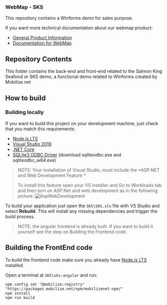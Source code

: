 ### WebMap - SKS  
This repository contains a Winforms demo for sales purpose. 

If you want more technical documentation about our webmap product:

* [General Product Information](https://www.mobilize.net/products/app-migrations/webmap/ "General Product Information")
* [Documentation for WebMap](http://https://docs.mobilize.net/webmap/ "Documentation for WebMap")

## Repository Contents

This folder contains the back-end and front-end related to the Salmon King Seafood or SKS demo, a functional demo related to Winforms created by Mobilize.net

## How to build

### Building locally

If you want to build this project on your development machine, just check that you match this requirements:

* [Node.js LTS](https://nodejs.org/en/download/)
* [Visual Studio 2019](https://visualstudio.microsoft.com/downloads/)
* [.NET Core](https://dotnet.microsoft.com/download)
* [SQLite3 ODBC Driver](http://www.ch-werner.de/sqliteodbc/) (download sqliteodbc.exe and sqliteodbc_w64.exe)

> NOTE: Your installation of Visual Studio, must include the *ASP.NET and Web Development Feature *
>
> To install this feature open your VS installer and Go to Workloads tab and then turn on ASP.Net and web development as in the following picture: 
![AspWebDevelopment](https://gblobscdn.gitbook.com/assets%2F-MEOm98BbzqckTUoLpXN%2F-MObjz9M3Gd4Q3oDTVfk%2F-MOfsymyfLvuUJarfQAA%2Fimage.png?alt=media&token=67fbfe2d-b5f9-4c78-b24b-51d5800053af)

To build your application just open the `SKS\SKS.sln` file with VS Studio and select **Rebuild**. This will install any missing dependencies and trigger the build process.

> NOTE: the angular frontend is already built. If you want to build it yourself see the step on Building the Frontend code.


## Building the FrontEnd code

To build the frontend code make sure you already have [Node.js LTS](https://nodejs.org/en/download/) installed.

Open a terminal at `SKS\sks-angular` and run:
```
npm config set "@mobilize:registry" "https://packages.mobilize.net/npm/mobilizenet-npm/"
npm install
npm run build
```

